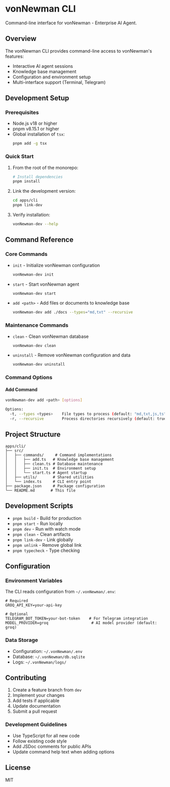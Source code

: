 # vonNewman CLI

Command-line interface for vonNewman - Enterprise AI Agent.

## Overview

The vonNewman CLI provides command-line access to vonNewman's features:
- Interactive AI agent sessions
- Knowledge base management
- Configuration and environment setup
- Multi-interface support (Terminal, Telegram)

## Development Setup

### Prerequisites

- Node.js v18 or higher
- pnpm v8.15.1 or higher
- Global installation of `tsx`:
  ```bash
  pnpm add -g tsx
  ```

### Quick Start

1. From the root of the monorepo:
   ```bash
   # Install dependencies
   pnpm install
   ```

2. Link the development version:
   ```bash
   cd apps/cli
   pnpm link-dev
   ```

3. Verify installation:
   ```bash
   vonNewman-dev --help
   ```

## Command Reference

### Core Commands

- `init` - Initialize vonNewman configuration
  ```bash
  vonNewman-dev init
  ```

- `start` - Start vonNewman agent
  ```bash
  vonNewman-dev start
  ```

- `add <path>` - Add files or documents to knowledge base
  ```bash
  vonNewman-dev add ./docs --types="md,txt" --recursive
  ```

### Maintenance Commands

- `clean` - Clean vonNewman database
  ```bash
  vonNewman-dev clean
  ```

- `uninstall` - Remove vonNewman configuration and data
  ```bash
  vonNewman-dev uninstall
  ```

### Command Options

#### Add Command
```bash
vonNewman-dev add <path> [options]

Options:
  -t, --types <types>    File types to process (default: "md,txt,js,ts")
  -r, --recursive        Process directories recursively (default: true)
```

## Project Structure

```
apps/cli/
├── src/
│   ├── commands/     # Command implementations
│   │   ├── add.ts   # Knowledge base management
│   │   ├── clean.ts # Database maintenance
│   │   ├── init.ts  # Environment setup
│   │   └── start.ts # Agent startup
│   ├── utils/       # Shared utilities
│   └── index.ts     # CLI entry point
├── package.json     # Package configuration
└── README.md       # This file
```

## Development Scripts

- `pnpm build` - Build for production
- `pnpm start` - Run locally
- `pnpm dev` - Run with watch mode
- `pnpm clean` - Clean artifacts
- `pnpm link-dev` - Link globally
- `pnpm unlink` - Remove global link
- `pnpm typecheck` - Type checking

## Configuration

### Environment Variables

The CLI reads configuration from `~/.vonNewman/.env`:

```env
# Required
GROQ_API_KEY=your-api-key

# Optional
TELEGRAM_BOT_TOKEN=your-bot-token    # For Telegram integration
MODEL_PROVIDER=groq                   # AI model provider (default: groq)
```

### Data Storage

- Configuration: `~/.vonNewman/.env`
- Database: `~/.vonNewman/db.sqlite`
- Logs: `~/.vonNewman/logs/`

## Contributing

1. Create a feature branch from `dev`
2. Implement your changes
3. Add tests if applicable
4. Update documentation
5. Submit a pull request

### Development Guidelines

- Use TypeScript for all new code
- Follow existing code style
- Add JSDoc comments for public APIs
- Update command help text when adding options

## License

MIT 